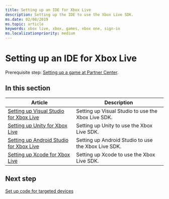 ```yaml
---
title: Setting up an IDE for Xbox Live
description: Setting up the IDE to use the Xbox Live SDK.
ms.date: 02/08/2019
ms.topic: article
keywords: xbox live, xbox, games, xbox one, sign-in
ms.localizationpriority: medium
---
```

# Setting up an IDE for Xbox Live

Prerequisite step: [Setting up a game at Partner Center](setup-partner-center.md).



## In this section

| Article | Description |
|---------|-------------|
| [Setting up Visual Studio for Xbox Live](setup-visual-studio.md) | Setting up Visual Studio to use the Xbox Live SDK. |
| [Setting up Unity for Xbox Live](setup-unity.md) | Setting up Unity to use the Xbox Live SDK. |
| [Setting up Android Studio for Xbox Live](setup-android-studio.md) | Setting up Android Studio to use the Xbox Live SDK. |
| [Setting up Xcode for Xbox Live](setup-xcode.md) | Setting up Xcode to use the Xbox Live SDK. |


## Next step

[Set up code for targeted devices](../setup-targets.md)
